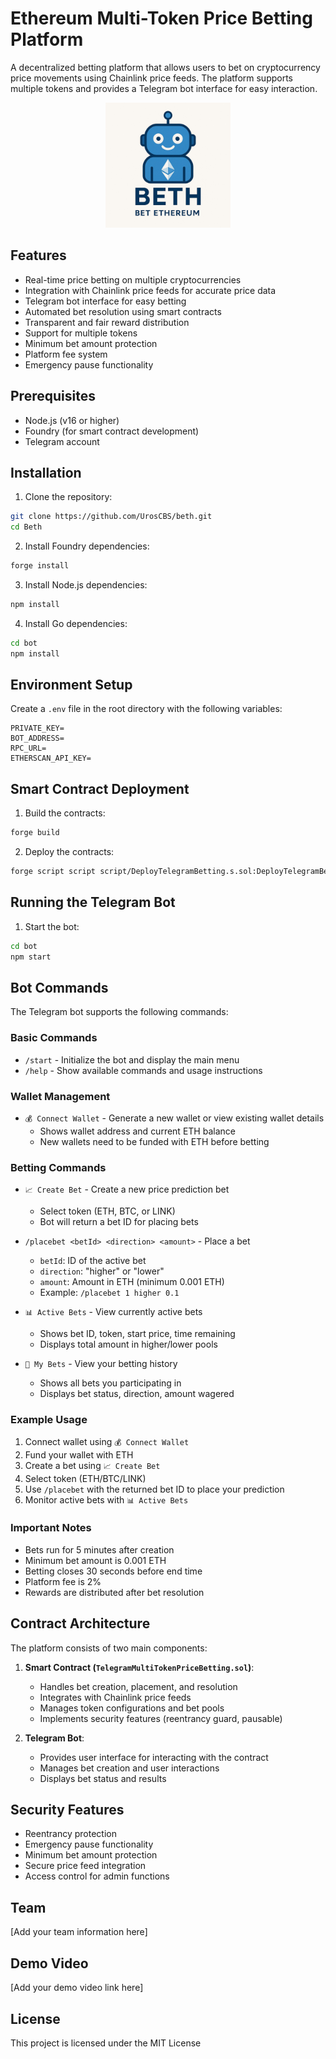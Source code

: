 # Ethereum Multi-Token Price Betting Platform

A decentralized betting platform that allows users to bet on cryptocurrency price movements using Chainlink price feeds. The platform supports multiple tokens and provides a Telegram bot interface for easy interaction.

<p align="center">
  <img src="./logo.jpeg" alt="Logo" width="200" style="transform: rotate(-90deg);" />
</p>

## Features

- Real-time price betting on multiple cryptocurrencies
- Integration with Chainlink price feeds for accurate price data
- Telegram bot interface for easy betting
- Automated bet resolution using smart contracts
- Transparent and fair reward distribution
- Support for multiple tokens
- Minimum bet amount protection
- Platform fee system
- Emergency pause functionality

## Prerequisites

- Node.js (v16 or higher)
- Foundry (for smart contract development)
- Telegram account

## Installation

1. Clone the repository:

```bash
git clone https://github.com/UrosCBS/beth.git
cd Beth
```

2. Install Foundry dependencies:

```bash
forge install
```

3. Install Node.js dependencies:

```bash
npm install
```

4. Install Go dependencies:

```bash
cd bot
npm install
```

## Environment Setup

Create a `.env` file in the root directory with the following variables:

```env
PRIVATE_KEY=
BOT_ADDRESS=
RPC_URL=
ETHERSCAN_API_KEY=
```

## Smart Contract Deployment

1. Build the contracts:

```bash
forge build
```

2. Deploy the contracts:

```bash
forge script script script/DeployTelegramBetting.s.sol:DeployTelegramBetting --rpc-url $RPC_URL --private-key $PRIVATE_KEY --broadcast
```

## Running the Telegram Bot

1. Start the bot:

```bash
cd bot
npm start
```

## Bot Commands

The Telegram bot supports the following commands:

### Basic Commands

- `/start` - Initialize the bot and display the main menu
- `/help` - Show available commands and usage instructions

### Wallet Management

- `💰 Connect Wallet` - Generate a new wallet or view existing wallet details
  - Shows wallet address and current ETH balance
  - New wallets need to be funded with ETH before betting

### Betting Commands

- `📈 Create Bet` - Create a new price prediction bet

  - Select token (ETH, BTC, or LINK)
  - Bot will return a bet ID for placing bets

- `/placebet <betId> <direction> <amount>` - Place a bet

  - `betId`: ID of the active bet
  - `direction`: "higher" or "lower"
  - `amount`: Amount in ETH (minimum 0.001 ETH)
  - Example: `/placebet 1 higher 0.1`

- `📊 Active Bets` - View currently active bets

  - Shows bet ID, token, start price, time remaining
  - Displays total amount in higher/lower pools

- `📝 My Bets` - View your betting history
  - Shows all bets you participating in
  - Displays bet status, direction, amount wagered

### Example Usage

1. Connect wallet using `💰 Connect Wallet`
2. Fund your wallet with ETH
3. Create a bet using `📈 Create Bet`
4. Select token (ETH/BTC/LINK)
5. Use `/placebet` with the returned bet ID to place your prediction
6. Monitor active bets with `📊 Active Bets`

### Important Notes

- Bets run for 5 minutes after creation
- Minimum bet amount is 0.001 ETH
- Betting closes 30 seconds before end time
- Platform fee is 2%
- Rewards are distributed after bet resolution

## Contract Architecture

The platform consists of two main components:

1. **Smart Contract (`TelegramMultiTokenPriceBetting.sol`)**:

   - Handles bet creation, placement, and resolution
   - Integrates with Chainlink price feeds
   - Manages token configurations and bet pools
   - Implements security features (reentrancy guard, pausable)

2. **Telegram Bot**:
   - Provides user interface for interacting with the contract
   - Manages bet creation and user interactions
   - Displays bet status and results

## Security Features

- Reentrancy protection
- Emergency pause functionality
- Minimum bet amount protection
- Secure price feed integration
- Access control for admin functions

## Team

[Add your team information here]

## Demo Video

[Add your demo video link here]

## License

This project is licensed under the MIT License
